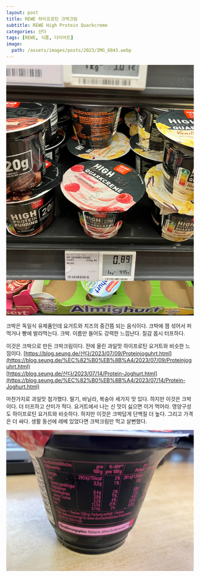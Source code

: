 ```yaml
---
layout: post
title: REWE 하이프로틴 크박크림
subtitle: REWE High Protein Quarkcreme
categories: 산다
tags: [REWE, 식품, 다이어트]
image:
  path: /assets/images/posts/2023/IMG_6043.webp
---
```


![](/assets/images/posts/2023/IMG_6043.webp)

크박은 독일식 유제품인데 요거트와 치즈의 중간쯤 되는 음식이다. 크박에 잼 섞어서 퍼먹거나 빵에 발라먹는다. 크박. 이름만 들어도 강력한 느낌난다. 질감 몹시 터프하다.

이것은 크박으로 만든 크박크림이다. 전에 올린 과일맛 하이프로틴 요거트와 비슷한 느낌이다.
[https://blog.seung.de/산다/2023/07/09/Proteinjoguhrt.html](https://blog.seung.de/%EC%82%B0%EB%8B%A4/2023/07/09/Proteinjoguhrt.html) \
[https://blog.seung.de/산다/2023/07/14/Protein-Joghurt.html](https://blog.seung.de/%EC%82%B0%EB%8B%A4/2023/07/14/Protein-Joghurt.html)

마찬가지로 과일맛 첨가했다. 딸기, 바닐라, 복숭아 세가지 맛 있다. 하지만 이것은 크박이다. 더 터프하고 산미가 적다. 요거트에서 나는 신 맛이 싫으면 이거 먹어라. 영양구성도 하이프로틴 요거트와 비슷하다. 하지만 이것은 크박답게 단백질 더 높다. 그리고 가격은 더 싸다. 생활 동선에 레베 있었다면 크박크림만 먹고 살뻔했다.

![](/assets/images/posts/2023/IMG_6052.webp)
